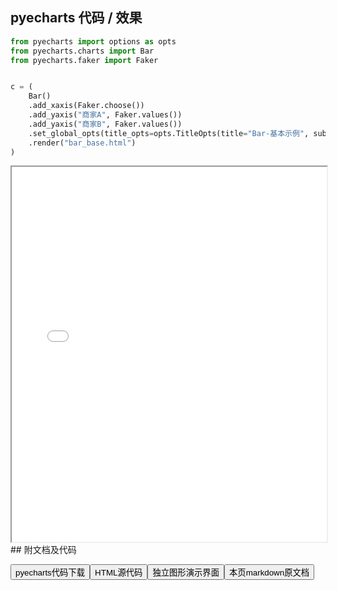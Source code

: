
## pyecharts 代码 / 效果

```python
from pyecharts import options as opts
from pyecharts.charts import Bar
from pyecharts.faker import Faker


c = (
    Bar()
    .add_xaxis(Faker.choose())
    .add_yaxis("商家A", Faker.values())
    .add_yaxis("商家B", Faker.values())
    .set_global_opts(title_opts=opts.TitleOpts(title="Bar-基本示例", subtitle="我是副标题"))
    .render("bar_base.html")
)

```

<iframe width="100%" height="600px" src="/pyecharts/Bar/bar_base.html"></iframe>
## 附文档及代码

<a href="https://cdn.jsdelivr.net/gh/wfy-belief/python/docs/pyecharts/Bar/bar_base.py"><button class="mybutton">pyecharts代码下载</button></a><a href="https://cdn.jsdelivr.net/gh/wfy-belief/python/docs/pyecharts/Bar/bar_base.html"><button class="mybutton">HTML源代码</button></a><a href="https://python.wfyblog.cn/pyecharts/Bar/bar_base.html"><button class="mybutton">独立图形演示界面</button></a><a href="https://cdn.jsdelivr.net/gh/wfy-belief/python/docs/pyecharts/Bar/bar_base.md"><button class="mybutton">本页markdown原文档</button></a>

